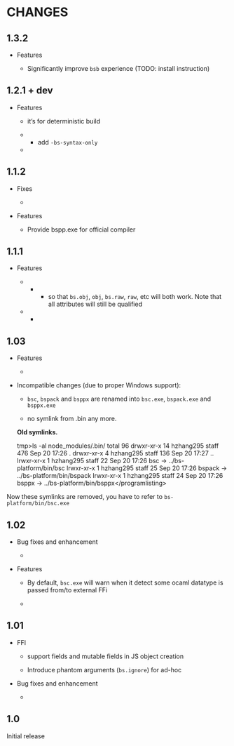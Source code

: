 CHANGES
=======

1.3.2
-----

-   Features

    -   Significantly improve `bsb` experience (TODO: install
        instruction)

1.2.1 + dev
-----------

-   Features

    -   it’s for deterministic build

    -   -   add `-bs-syntax-only`

    -   

1.1.2
-----

-   Fixes

    -   

-   Features

    -   Provide bspp.exe for official compiler

1.1.1
-----

-   Features

    -   -   -   so that `bs.obj`, `obj`, `bs.raw`, `raw`, etc will both
        work. Note that all attributes will still be qualified

    -   -   

1.03
----

-   Features

    -   

-   Incompatible changes (due to proper Windows support):

    -   `bsc`, `bspack` and `bsppx` are renamed into `bsc.exe`,
        `bspack.exe` and `bsppx.exe`

    -   no symlink from .bin any more.

    **Old symlinks.**

    tmp&gt;ls -al node\_modules/.bin/ total 96 drwxr-xr-x 14 hzhang295
    staff 476 Sep 20 17:26 . drwxr-xr-x 4 hzhang295 staff 136 Sep 20
    17:27 .. lrwxr-xr-x 1 hzhang295 staff 22 Sep 20 17:26 bsc -&gt;
    ../bs-platform/bin/bsc lrwxr-xr-x 1 hzhang295 staff 25 Sep 20 17:26
    bspack -&gt; ../bs-platform/bin/bspack lrwxr-xr-x 1 hzhang295 staff
    24 Sep 20 17:26 bsppx -&gt;
    ../bs-platform/bin/bsppx&lt;/programlisting&gt;

Now these symlinks are removed, you have to refer to
`bs-platform/bin/bsc.exe`

1.02
----

-   Bug fixes and enhancement

    -   

-   Features

    -   By default, `bsc.exe` will warn when it detect some ocaml
        datatype is passed from/to external FFi

    -   

1.01
----

-   FFI

    -   support fields and mutable fields in JS object creation

    -   Introduce phantom arguments (`bs.ignore`) for ad-hoc

-   Bug fixes and enhancement

    -   

1.0
---

Initial release

